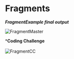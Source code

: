 # Fragments

***FragmentExample final output***

![FragmentMaster](https://user-images.githubusercontent.com/47735067/111631516-90d05900-881b-11eb-8c59-612dda8dcfb0.gif)


***Coding Challenge**
<br>
<br>
![FragmentCC](https://user-images.githubusercontent.com/47735067/111633026-2ddfc180-881d-11eb-882b-c6de4616a94c.gif)
